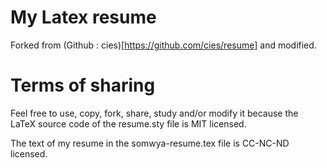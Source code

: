 # My Latex resume

Forked from (Github : cies)[https://github.com/cies/resume] and modified. 

# Terms of sharing

Feel free to use, copy, fork, share, study and/or modify it because the LaTeX source code of the resume.sty file is MIT licensed.

The text of my resume in the somwya-resume.tex file is CC-NC-ND licensed.

